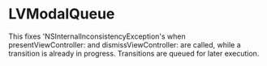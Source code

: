 # LVModalQueue
This fixes 'NSInternalInconsistencyException's when presentViewController: and dismissViewController: are called, while a transition is already in progress. Transitions are queued for later execution.
